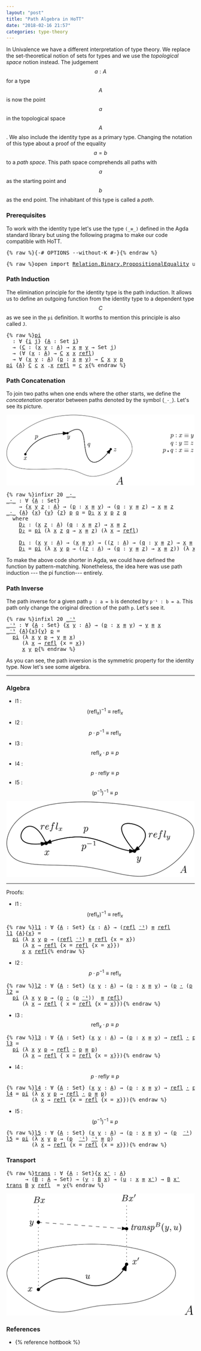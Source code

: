 ```yaml
---
layout: "post"
title: "Path Algebra in HoTT"
date: "2018-02-16 21:57"
categories: type-theory
---
```


In Univalence we have a different interpretation of type theory. We replace the
set-theoretical notion of sets for types and we use the *topological space*
notion instead. The judgement $$a : A$$ for a type $$A$$ is now the point $$a$$ in the
topological space $$A$$. We also include the identity type as a primary type.
Changing the notation of this type about a proof of the equality $$a = b$$ to a
*path space*. This path space comprehends all paths with $$a$$ as the starting
point and $$b$$ as the end point. The inhabitant of this type is called a *path*.

### Prerequisites

To work with the identity type let's use the type `(_≡_)` defined in
the Agda standard library but using the following pragma to make our code
compatible with HoTT.

<pre class="Agda">{% raw %}<a id="865" class="Symbol">{-#</a> <a id="869" class="Keyword">OPTIONS</a> <a id="877" class="Option">--without-K</a> <a id="889" class="Symbol">#-}</a>{% endraw %}</pre>

<pre class="Agda">{% raw %}<a id="918" class="Keyword">open</a> <a id="923" class="Keyword">import</a> <a id="930" href="https://agda.github.io/agda-stdlib/Relation.Binary.PropositionalEquality.html" class="Module">Relation.Binary.PropositionalEquality</a> <a id="968" class="Keyword">using</a> <a id="974" class="Symbol">(</a><a id="975" href="https://agda.github.io/agda-stdlib/Agda.Builtin.Equality.html#_%E2%89%A1_" class="Datatype Operator">_≡_</a><a id="978" class="Symbol">;</a> <a id="980" href="https://agda.github.io/agda-stdlib/Agda.Builtin.Equality.html#_%E2%89%A1_.refl" class="InductiveConstructor">refl</a><a id="984" class="Symbol">)</a>{% endraw %}</pre>

### Path Induction

The elimination principle for the identity type is the path induction.
It allows us to define an outgoing function from the identity type to
a dependent type $$C$$ as we see in the `pi` definition. It worths to
mention this principle is also called `J`.

<pre class="Agda">{% raw %}<a id="pi" href="{% endraw %}{% link _posts/2018-02-16-path-algebra-in-HoTT.md %}{% raw %}#pi" class="Function">pi</a>
  <a id="1291" class="Symbol">:</a> <a id="1293" class="Symbol">∀</a> <a id="1295" class="Symbol">{</a><a id="1296" href="{% endraw %}{% link _posts/2018-02-16-path-algebra-in-HoTT.md %}{% raw %}#1296" class="Bound">i</a> <a id="1298" href="{% endraw %}{% link _posts/2018-02-16-path-algebra-in-HoTT.md %}{% raw %}#1298" class="Bound">j</a><a id="1299" class="Symbol">}</a> <a id="1301" class="Symbol">{</a><a id="1302" href="{% endraw %}{% link _posts/2018-02-16-path-algebra-in-HoTT.md %}{% raw %}#1302" class="Bound">A</a> <a id="1304" class="Symbol">:</a> <a id="1306" class="PrimitiveType">Set</a> <a id="1310" href="{% endraw %}{% link _posts/2018-02-16-path-algebra-in-HoTT.md %}{% raw %}#1296" class="Bound">i</a><a id="1311" class="Symbol">}</a>
  <a id="1315" class="Symbol">→</a> <a id="1317" class="Symbol">(</a><a id="1318" href="{% endraw %}{% link _posts/2018-02-16-path-algebra-in-HoTT.md %}{% raw %}#1318" class="Bound">C</a> <a id="1320" class="Symbol">:</a> <a id="1322" class="Symbol">(</a><a id="1323" href="{% endraw %}{% link _posts/2018-02-16-path-algebra-in-HoTT.md %}{% raw %}#1323" class="Bound">x</a> <a id="1325" href="{% endraw %}{% link _posts/2018-02-16-path-algebra-in-HoTT.md %}{% raw %}#1325" class="Bound">y</a> <a id="1327" class="Symbol">:</a> <a id="1329" href="{% endraw %}{% link _posts/2018-02-16-path-algebra-in-HoTT.md %}{% raw %}#1302" class="Bound">A</a><a id="1330" class="Symbol">)</a> <a id="1332" class="Symbol">→</a> <a id="1334" href="{% endraw %}{% link _posts/2018-02-16-path-algebra-in-HoTT.md %}{% raw %}#1323" class="Bound">x</a> <a id="1336" href="https://agda.github.io/agda-stdlib/Agda.Builtin.Equality.html#_%E2%89%A1_" class="Datatype Operator">≡</a> <a id="1338" href="{% endraw %}{% link _posts/2018-02-16-path-algebra-in-HoTT.md %}{% raw %}#1325" class="Bound">y</a> <a id="1340" class="Symbol">→</a> <a id="1342" class="PrimitiveType">Set</a> <a id="1346" href="{% endraw %}{% link _posts/2018-02-16-path-algebra-in-HoTT.md %}{% raw %}#1298" class="Bound">j</a><a id="1347" class="Symbol">)</a>
  <a id="1351" class="Symbol">→</a> <a id="1353" class="Symbol">(∀</a> <a id="1356" class="Symbol">(</a><a id="1357" href="{% endraw %}{% link _posts/2018-02-16-path-algebra-in-HoTT.md %}{% raw %}#1357" class="Bound">x</a> <a id="1359" class="Symbol">:</a> <a id="1361" href="{% endraw %}{% link _posts/2018-02-16-path-algebra-in-HoTT.md %}{% raw %}#1302" class="Bound">A</a><a id="1362" class="Symbol">)</a> <a id="1364" class="Symbol">→</a> <a id="1366" href="{% endraw %}{% link _posts/2018-02-16-path-algebra-in-HoTT.md %}{% raw %}#1318" class="Bound">C</a> <a id="1368" href="{% endraw %}{% link _posts/2018-02-16-path-algebra-in-HoTT.md %}{% raw %}#1357" class="Bound">x</a> <a id="1370" href="{% endraw %}{% link _posts/2018-02-16-path-algebra-in-HoTT.md %}{% raw %}#1357" class="Bound">x</a> <a id="1372" href="https://agda.github.io/agda-stdlib/Agda.Builtin.Equality.html#_%E2%89%A1_.refl" class="InductiveConstructor">refl</a><a id="1376" class="Symbol">)</a>
  <a id="1380" class="Symbol">→</a> <a id="1382" class="Symbol">∀</a> <a id="1384" class="Symbol">(</a><a id="1385" href="{% endraw %}{% link _posts/2018-02-16-path-algebra-in-HoTT.md %}{% raw %}#1385" class="Bound">x</a> <a id="1387" href="{% endraw %}{% link _posts/2018-02-16-path-algebra-in-HoTT.md %}{% raw %}#1387" class="Bound">y</a> <a id="1389" class="Symbol">:</a> <a id="1391" href="{% endraw %}{% link _posts/2018-02-16-path-algebra-in-HoTT.md %}{% raw %}#1302" class="Bound">A</a><a id="1392" class="Symbol">)</a> <a id="1394" class="Symbol">(</a><a id="1395" href="{% endraw %}{% link _posts/2018-02-16-path-algebra-in-HoTT.md %}{% raw %}#1395" class="Bound">p</a> <a id="1397" class="Symbol">:</a> <a id="1399" href="{% endraw %}{% link _posts/2018-02-16-path-algebra-in-HoTT.md %}{% raw %}#1385" class="Bound">x</a> <a id="1401" href="https://agda.github.io/agda-stdlib/Agda.Builtin.Equality.html#_%E2%89%A1_" class="Datatype Operator">≡</a> <a id="1403" href="{% endraw %}{% link _posts/2018-02-16-path-algebra-in-HoTT.md %}{% raw %}#1387" class="Bound">y</a><a id="1404" class="Symbol">)</a> <a id="1406" class="Symbol">→</a> <a id="1408" href="{% endraw %}{% link _posts/2018-02-16-path-algebra-in-HoTT.md %}{% raw %}#1318" class="Bound">C</a> <a id="1410" href="{% endraw %}{% link _posts/2018-02-16-path-algebra-in-HoTT.md %}{% raw %}#1385" class="Bound">x</a> <a id="1412" href="{% endraw %}{% link _posts/2018-02-16-path-algebra-in-HoTT.md %}{% raw %}#1387" class="Bound">y</a> <a id="1414" href="{% endraw %}{% link _posts/2018-02-16-path-algebra-in-HoTT.md %}{% raw %}#1395" class="Bound">p</a>
<a id="1416" href="{% endraw %}{% link _posts/2018-02-16-path-algebra-in-HoTT.md %}{% raw %}#pi" class="Function">pi</a> <a id="1419" class="Symbol">{</a><a id="1420" href="{% endraw %}{% link _posts/2018-02-16-path-algebra-in-HoTT.md %}{% raw %}#1420" class="Bound">A</a><a id="1421" class="Symbol">}</a> <a id="1423" href="{% endraw %}{% link _posts/2018-02-16-path-algebra-in-HoTT.md %}{% raw %}#1423" class="Bound">C</a> <a id="1425" href="{% endraw %}{% link _posts/2018-02-16-path-algebra-in-HoTT.md %}{% raw %}#1425" class="Bound">c</a> <a id="1427" href="{% endraw %}{% link _posts/2018-02-16-path-algebra-in-HoTT.md %}{% raw %}#1427" class="Bound">x</a> <a id="1429" class="DottedPattern Symbol">.</a><a id="1430" href="{% endraw %}{% link _posts/2018-02-16-path-algebra-in-HoTT.md %}{% raw %}#1427" class="DottedPattern Bound">x</a> <a id="1432" href="https://agda.github.io/agda-stdlib/Agda.Builtin.Equality.html#_%E2%89%A1_.refl" class="InductiveConstructor">refl</a> <a id="1437" class="Symbol">=</a> <a id="1439" href="{% endraw %}{% link _posts/2018-02-16-path-algebra-in-HoTT.md %}{% raw %}#1425" class="Bound">c</a> <a id="1441" href="{% endraw %}{% link _posts/2018-02-16-path-algebra-in-HoTT.md %}{% raw %}#1427" class="Bound">x</a>{% endraw %}</pre>

### Path Concatenation

To join two paths when one ends where the other starts, we
define the _concatenation_ operator between paths denoted by the symbol (`_·_`).
Let's see its picture.

![path](/assets/ipe-images/path-concatenation.png)

<pre class="Agda">{% raw %}<a id="1708" class="Keyword">infixr</a> <a id="1715" class="Number">20</a> <a id="1718" href="{% endraw %}{% link _posts/2018-02-16-path-algebra-in-HoTT.md %}{% raw %}#_%C2%B7_" class="Function Operator">_·_</a>
<a id="_·_" href="{% endraw %}{% link _posts/2018-02-16-path-algebra-in-HoTT.md %}{% raw %}#_%C2%B7_" class="Function Operator">_·_</a> <a id="1726" class="Symbol">:</a> <a id="1728" class="Symbol">∀</a> <a id="1730" class="Symbol">{</a><a id="1731" href="{% endraw %}{% link _posts/2018-02-16-path-algebra-in-HoTT.md %}{% raw %}#1731" class="Bound">A</a> <a id="1733" class="Symbol">:</a> <a id="1735" class="PrimitiveType">Set</a><a id="1738" class="Symbol">}</a>
    <a id="1744" class="Symbol">→</a> <a id="1746" class="Symbol">{</a><a id="1747" href="{% endraw %}{% link _posts/2018-02-16-path-algebra-in-HoTT.md %}{% raw %}#1747" class="Bound">x</a> <a id="1749" href="{% endraw %}{% link _posts/2018-02-16-path-algebra-in-HoTT.md %}{% raw %}#1749" class="Bound">y</a> <a id="1751" href="{% endraw %}{% link _posts/2018-02-16-path-algebra-in-HoTT.md %}{% raw %}#1751" class="Bound">z</a> <a id="1753" class="Symbol">:</a> <a id="1755" href="{% endraw %}{% link _posts/2018-02-16-path-algebra-in-HoTT.md %}{% raw %}#1731" class="Bound">A</a><a id="1756" class="Symbol">}</a> <a id="1758" class="Symbol">→</a> <a id="1760" class="Symbol">(</a><a id="1761" href="{% endraw %}{% link _posts/2018-02-16-path-algebra-in-HoTT.md %}{% raw %}#1761" class="Bound">p</a> <a id="1763" class="Symbol">:</a> <a id="1765" href="{% endraw %}{% link _posts/2018-02-16-path-algebra-in-HoTT.md %}{% raw %}#1747" class="Bound">x</a> <a id="1767" href="https://agda.github.io/agda-stdlib/Agda.Builtin.Equality.html#_%E2%89%A1_" class="Datatype Operator">≡</a> <a id="1769" href="{% endraw %}{% link _posts/2018-02-16-path-algebra-in-HoTT.md %}{% raw %}#1749" class="Bound">y</a><a id="1770" class="Symbol">)</a> <a id="1772" class="Symbol">→</a> <a id="1774" class="Symbol">(</a><a id="1775" href="{% endraw %}{% link _posts/2018-02-16-path-algebra-in-HoTT.md %}{% raw %}#1775" class="Bound">q</a> <a id="1777" class="Symbol">:</a> <a id="1779" href="{% endraw %}{% link _posts/2018-02-16-path-algebra-in-HoTT.md %}{% raw %}#1749" class="Bound">y</a> <a id="1781" href="https://agda.github.io/agda-stdlib/Agda.Builtin.Equality.html#_%E2%89%A1_" class="Datatype Operator">≡</a> <a id="1783" href="{% endraw %}{% link _posts/2018-02-16-path-algebra-in-HoTT.md %}{% raw %}#1751" class="Bound">z</a><a id="1784" class="Symbol">)</a> <a id="1786" class="Symbol">→</a> <a id="1788" href="{% endraw %}{% link _posts/2018-02-16-path-algebra-in-HoTT.md %}{% raw %}#1747" class="Bound">x</a> <a id="1790" href="https://agda.github.io/agda-stdlib/Agda.Builtin.Equality.html#_%E2%89%A1_" class="Datatype Operator">≡</a> <a id="1792" href="{% endraw %}{% link _posts/2018-02-16-path-algebra-in-HoTT.md %}{% raw %}#1751" class="Bound">z</a>
<a id="1794" href="{% endraw %}{% link _posts/2018-02-16-path-algebra-in-HoTT.md %}{% raw %}#_%C2%B7_" class="Function Operator">_·_</a> <a id="1798" class="Symbol">{</a><a id="1799" href="{% endraw %}{% link _posts/2018-02-16-path-algebra-in-HoTT.md %}{% raw %}#1799" class="Bound">A</a><a id="1800" class="Symbol">}</a> <a id="1802" class="Symbol">{</a><a id="1803" href="{% endraw %}{% link _posts/2018-02-16-path-algebra-in-HoTT.md %}{% raw %}#1803" class="Bound">x</a><a id="1804" class="Symbol">}</a> <a id="1806" class="Symbol">{</a><a id="1807" href="{% endraw %}{% link _posts/2018-02-16-path-algebra-in-HoTT.md %}{% raw %}#1807" class="Bound">y</a><a id="1808" class="Symbol">}</a> <a id="1810" class="Symbol">{</a><a id="1811" href="{% endraw %}{% link _posts/2018-02-16-path-algebra-in-HoTT.md %}{% raw %}#1811" class="Bound">z</a><a id="1812" class="Symbol">}</a> <a id="1814" href="{% endraw %}{% link _posts/2018-02-16-path-algebra-in-HoTT.md %}{% raw %}#1814" class="Bound">p</a> <a id="1816" href="{% endraw %}{% link _posts/2018-02-16-path-algebra-in-HoTT.md %}{% raw %}#1816" class="Bound">q</a> <a id="1818" class="Symbol">=</a> <a id="1820" href="{% endraw %}{% link _posts/2018-02-16-path-algebra-in-HoTT.md %}{% raw %}#1928" class="Function">D₁</a> <a id="1823" href="{% endraw %}{% link _posts/2018-02-16-path-algebra-in-HoTT.md %}{% raw %}#1803" class="Bound">x</a> <a id="1825" href="{% endraw %}{% link _posts/2018-02-16-path-algebra-in-HoTT.md %}{% raw %}#1807" class="Bound">y</a> <a id="1827" href="{% endraw %}{% link _posts/2018-02-16-path-algebra-in-HoTT.md %}{% raw %}#1814" class="Bound">p</a> <a id="1829" href="{% endraw %}{% link _posts/2018-02-16-path-algebra-in-HoTT.md %}{% raw %}#1811" class="Bound">z</a> <a id="1831" href="{% endraw %}{% link _posts/2018-02-16-path-algebra-in-HoTT.md %}{% raw %}#1816" class="Bound">q</a>
  <a id="1835" class="Keyword">where</a>
    <a id="1845" href="{% endraw %}{% link _posts/2018-02-16-path-algebra-in-HoTT.md %}{% raw %}#1845" class="Function">D₂</a> <a id="1848" class="Symbol">:</a> <a id="1850" class="Symbol">(</a><a id="1851" href="{% endraw %}{% link _posts/2018-02-16-path-algebra-in-HoTT.md %}{% raw %}#1851" class="Bound">x</a> <a id="1853" href="{% endraw %}{% link _posts/2018-02-16-path-algebra-in-HoTT.md %}{% raw %}#1853" class="Bound">z</a> <a id="1855" class="Symbol">:</a> <a id="1857" href="{% endraw %}{% link _posts/2018-02-16-path-algebra-in-HoTT.md %}{% raw %}#1799" class="Bound">A</a><a id="1858" class="Symbol">)</a> <a id="1860" class="Symbol">(</a><a id="1861" href="{% endraw %}{% link _posts/2018-02-16-path-algebra-in-HoTT.md %}{% raw %}#1861" class="Bound">q</a> <a id="1863" class="Symbol">:</a> <a id="1865" href="{% endraw %}{% link _posts/2018-02-16-path-algebra-in-HoTT.md %}{% raw %}#1851" class="Bound">x</a> <a id="1867" href="https://agda.github.io/agda-stdlib/Agda.Builtin.Equality.html#_%E2%89%A1_" class="Datatype Operator">≡</a> <a id="1869" href="{% endraw %}{% link _posts/2018-02-16-path-algebra-in-HoTT.md %}{% raw %}#1853" class="Bound">z</a><a id="1870" class="Symbol">)</a> <a id="1872" class="Symbol">→</a> <a id="1874" href="{% endraw %}{% link _posts/2018-02-16-path-algebra-in-HoTT.md %}{% raw %}#1851" class="Bound">x</a> <a id="1876" href="https://agda.github.io/agda-stdlib/Agda.Builtin.Equality.html#_%E2%89%A1_" class="Datatype Operator">≡</a> <a id="1878" href="{% endraw %}{% link _posts/2018-02-16-path-algebra-in-HoTT.md %}{% raw %}#1853" class="Bound">z</a>
    <a id="1884" href="{% endraw %}{% link _posts/2018-02-16-path-algebra-in-HoTT.md %}{% raw %}#1845" class="Function">D₂</a> <a id="1887" class="Symbol">=</a> <a id="1889" href="{% endraw %}{% link _posts/2018-02-16-path-algebra-in-HoTT.md %}{% raw %}#pi" class="Function">pi</a> <a id="1892" class="Symbol">(λ</a> <a id="1895" href="{% endraw %}{% link _posts/2018-02-16-path-algebra-in-HoTT.md %}{% raw %}#1895" class="Bound">x</a> <a id="1897" href="{% endraw %}{% link _posts/2018-02-16-path-algebra-in-HoTT.md %}{% raw %}#1897" class="Bound">z</a> <a id="1899" href="{% endraw %}{% link _posts/2018-02-16-path-algebra-in-HoTT.md %}{% raw %}#1899" class="Bound">q</a> <a id="1901" class="Symbol">→</a> <a id="1903" href="{% endraw %}{% link _posts/2018-02-16-path-algebra-in-HoTT.md %}{% raw %}#1895" class="Bound">x</a> <a id="1905" href="https://agda.github.io/agda-stdlib/Agda.Builtin.Equality.html#_%E2%89%A1_" class="Datatype Operator">≡</a> <a id="1907" href="{% endraw %}{% link _posts/2018-02-16-path-algebra-in-HoTT.md %}{% raw %}#1897" class="Bound">z</a><a id="1908" class="Symbol">)</a> <a id="1910" class="Symbol">(λ</a> <a id="1913" href="{% endraw %}{% link _posts/2018-02-16-path-algebra-in-HoTT.md %}{% raw %}#1913" class="Bound">x</a> <a id="1915" class="Symbol">→</a> <a id="1917" href="https://agda.github.io/agda-stdlib/Agda.Builtin.Equality.html#_%E2%89%A1_.refl" class="InductiveConstructor">refl</a><a id="1921" class="Symbol">)</a>

    <a id="1928" href="{% endraw %}{% link _posts/2018-02-16-path-algebra-in-HoTT.md %}{% raw %}#1928" class="Function">D₁</a> <a id="1931" class="Symbol">:</a> <a id="1933" class="Symbol">(</a><a id="1934" href="{% endraw %}{% link _posts/2018-02-16-path-algebra-in-HoTT.md %}{% raw %}#1934" class="Bound">x</a> <a id="1936" href="{% endraw %}{% link _posts/2018-02-16-path-algebra-in-HoTT.md %}{% raw %}#1936" class="Bound">y</a> <a id="1938" class="Symbol">:</a> <a id="1940" href="{% endraw %}{% link _posts/2018-02-16-path-algebra-in-HoTT.md %}{% raw %}#1799" class="Bound">A</a><a id="1941" class="Symbol">)</a> <a id="1943" class="Symbol">→</a> <a id="1945" class="Symbol">(</a><a id="1946" href="{% endraw %}{% link _posts/2018-02-16-path-algebra-in-HoTT.md %}{% raw %}#1934" class="Bound">x</a> <a id="1948" href="https://agda.github.io/agda-stdlib/Agda.Builtin.Equality.html#_%E2%89%A1_" class="Datatype Operator">≡</a> <a id="1950" href="{% endraw %}{% link _posts/2018-02-16-path-algebra-in-HoTT.md %}{% raw %}#1936" class="Bound">y</a><a id="1951" class="Symbol">)</a> <a id="1953" class="Symbol">→</a> <a id="1955" class="Symbol">((</a><a id="1957" href="{% endraw %}{% link _posts/2018-02-16-path-algebra-in-HoTT.md %}{% raw %}#1957" class="Bound">z</a> <a id="1959" class="Symbol">:</a> <a id="1961" href="{% endraw %}{% link _posts/2018-02-16-path-algebra-in-HoTT.md %}{% raw %}#1799" class="Bound">A</a><a id="1962" class="Symbol">)</a> <a id="1964" class="Symbol">→</a> <a id="1966" class="Symbol">(</a><a id="1967" href="{% endraw %}{% link _posts/2018-02-16-path-algebra-in-HoTT.md %}{% raw %}#1967" class="Bound">q</a> <a id="1969" class="Symbol">:</a> <a id="1971" href="{% endraw %}{% link _posts/2018-02-16-path-algebra-in-HoTT.md %}{% raw %}#1936" class="Bound">y</a> <a id="1973" href="https://agda.github.io/agda-stdlib/Agda.Builtin.Equality.html#_%E2%89%A1_" class="Datatype Operator">≡</a> <a id="1975" href="{% endraw %}{% link _posts/2018-02-16-path-algebra-in-HoTT.md %}{% raw %}#1957" class="Bound">z</a><a id="1976" class="Symbol">)</a> <a id="1978" class="Symbol">→</a> <a id="1980" href="{% endraw %}{% link _posts/2018-02-16-path-algebra-in-HoTT.md %}{% raw %}#1934" class="Bound">x</a> <a id="1982" href="https://agda.github.io/agda-stdlib/Agda.Builtin.Equality.html#_%E2%89%A1_" class="Datatype Operator">≡</a> <a id="1984" href="{% endraw %}{% link _posts/2018-02-16-path-algebra-in-HoTT.md %}{% raw %}#1957" class="Bound">z</a><a id="1985" class="Symbol">)</a>
    <a id="1991" href="{% endraw %}{% link _posts/2018-02-16-path-algebra-in-HoTT.md %}{% raw %}#1928" class="Function">D₁</a> <a id="1994" class="Symbol">=</a> <a id="1996" href="{% endraw %}{% link _posts/2018-02-16-path-algebra-in-HoTT.md %}{% raw %}#pi" class="Function">pi</a> <a id="1999" class="Symbol">(λ</a> <a id="2002" href="{% endraw %}{% link _posts/2018-02-16-path-algebra-in-HoTT.md %}{% raw %}#2002" class="Bound">x</a> <a id="2004" href="{% endraw %}{% link _posts/2018-02-16-path-algebra-in-HoTT.md %}{% raw %}#2004" class="Bound">y</a> <a id="2006" href="{% endraw %}{% link _posts/2018-02-16-path-algebra-in-HoTT.md %}{% raw %}#2006" class="Bound">p</a> <a id="2008" class="Symbol">→</a> <a id="2010" class="Symbol">((</a><a id="2012" href="{% endraw %}{% link _posts/2018-02-16-path-algebra-in-HoTT.md %}{% raw %}#2012" class="Bound">z</a> <a id="2014" class="Symbol">:</a> <a id="2016" href="{% endraw %}{% link _posts/2018-02-16-path-algebra-in-HoTT.md %}{% raw %}#1799" class="Bound">A</a><a id="2017" class="Symbol">)</a> <a id="2019" class="Symbol">→</a> <a id="2021" class="Symbol">(</a><a id="2022" href="{% endraw %}{% link _posts/2018-02-16-path-algebra-in-HoTT.md %}{% raw %}#2022" class="Bound">q</a> <a id="2024" class="Symbol">:</a> <a id="2026" href="{% endraw %}{% link _posts/2018-02-16-path-algebra-in-HoTT.md %}{% raw %}#2004" class="Bound">y</a> <a id="2028" href="https://agda.github.io/agda-stdlib/Agda.Builtin.Equality.html#_%E2%89%A1_" class="Datatype Operator">≡</a> <a id="2030" href="{% endraw %}{% link _posts/2018-02-16-path-algebra-in-HoTT.md %}{% raw %}#2012" class="Bound">z</a><a id="2031" class="Symbol">)</a> <a id="2033" class="Symbol">→</a> <a id="2035" href="{% endraw %}{% link _posts/2018-02-16-path-algebra-in-HoTT.md %}{% raw %}#2002" class="Bound">x</a> <a id="2037" href="https://agda.github.io/agda-stdlib/Agda.Builtin.Equality.html#_%E2%89%A1_" class="Datatype Operator">≡</a> <a id="2039" href="{% endraw %}{% link _posts/2018-02-16-path-algebra-in-HoTT.md %}{% raw %}#2012" class="Bound">z</a><a id="2040" class="Symbol">))</a> <a id="2043" class="Symbol">(λ</a> <a id="2046" href="{% endraw %}{% link _posts/2018-02-16-path-algebra-in-HoTT.md %}{% raw %}#2046" class="Bound">x</a> <a id="2048" class="Symbol">→</a> <a id="2050" href="{% endraw %}{% link _posts/2018-02-16-path-algebra-in-HoTT.md %}{% raw %}#1845" class="Function">D₂</a> <a id="2053" href="{% endraw %}{% link _posts/2018-02-16-path-algebra-in-HoTT.md %}{% raw %}#2046" class="Bound">x</a><a id="2054" class="Symbol">)</a>{% endraw %}</pre>

To make the above code shorter in Agda, we could have defined the function by
pattern-matching. Nonetheless, the idea here was use path induction --- the pi
function--- entirely.

### Path Inverse

The path inverse for a given path `p : a = b` is denoted by `p⁻¹ : b = a`.
This path only change the original direction of the path `p`. Let's see it.

<pre class="Agda">{% raw %}<a id="2431" class="Keyword">infixl</a> <a id="2438" class="Number">20</a> <a id="2441" href="{% endraw %}{% link _posts/2018-02-16-path-algebra-in-HoTT.md %}{% raw %}#_%E2%81%BB%C2%B9" class="Function Operator">_⁻¹</a>
<a id="_⁻¹" href="{% endraw %}{% link _posts/2018-02-16-path-algebra-in-HoTT.md %}{% raw %}#_%E2%81%BB%C2%B9" class="Function Operator">_⁻¹</a> <a id="2449" class="Symbol">:</a> <a id="2451" class="Symbol">∀</a> <a id="2453" class="Symbol">{</a><a id="2454" href="{% endraw %}{% link _posts/2018-02-16-path-algebra-in-HoTT.md %}{% raw %}#2454" class="Bound">A</a> <a id="2456" class="Symbol">:</a> <a id="2458" class="PrimitiveType">Set</a><a id="2461" class="Symbol">}</a> <a id="2463" class="Symbol">{</a><a id="2464" href="{% endraw %}{% link _posts/2018-02-16-path-algebra-in-HoTT.md %}{% raw %}#2464" class="Bound">x</a> <a id="2466" href="{% endraw %}{% link _posts/2018-02-16-path-algebra-in-HoTT.md %}{% raw %}#2466" class="Bound">y</a> <a id="2468" class="Symbol">:</a> <a id="2470" href="{% endraw %}{% link _posts/2018-02-16-path-algebra-in-HoTT.md %}{% raw %}#2454" class="Bound">A</a><a id="2471" class="Symbol">}</a> <a id="2473" class="Symbol">→</a> <a id="2475" class="Symbol">(</a><a id="2476" href="{% endraw %}{% link _posts/2018-02-16-path-algebra-in-HoTT.md %}{% raw %}#2476" class="Bound">p</a> <a id="2478" class="Symbol">:</a> <a id="2480" href="{% endraw %}{% link _posts/2018-02-16-path-algebra-in-HoTT.md %}{% raw %}#2464" class="Bound">x</a> <a id="2482" href="https://agda.github.io/agda-stdlib/Agda.Builtin.Equality.html#_%E2%89%A1_" class="Datatype Operator">≡</a> <a id="2484" href="{% endraw %}{% link _posts/2018-02-16-path-algebra-in-HoTT.md %}{% raw %}#2466" class="Bound">y</a><a id="2485" class="Symbol">)</a> <a id="2487" class="Symbol">→</a> <a id="2489" href="{% endraw %}{% link _posts/2018-02-16-path-algebra-in-HoTT.md %}{% raw %}#2466" class="Bound">y</a> <a id="2491" href="https://agda.github.io/agda-stdlib/Agda.Builtin.Equality.html#_%E2%89%A1_" class="Datatype Operator">≡</a> <a id="2493" href="{% endraw %}{% link _posts/2018-02-16-path-algebra-in-HoTT.md %}{% raw %}#2464" class="Bound">x</a>
<a id="2495" href="{% endraw %}{% link _posts/2018-02-16-path-algebra-in-HoTT.md %}{% raw %}#_%E2%81%BB%C2%B9" class="Function Operator">_⁻¹</a> <a id="2499" class="Symbol">{</a><a id="2500" href="{% endraw %}{% link _posts/2018-02-16-path-algebra-in-HoTT.md %}{% raw %}#2500" class="Bound">A</a><a id="2501" class="Symbol">}{</a><a id="2503" href="{% endraw %}{% link _posts/2018-02-16-path-algebra-in-HoTT.md %}{% raw %}#2503" class="Bound">x</a><a id="2504" class="Symbol">}{</a><a id="2506" href="{% endraw %}{% link _posts/2018-02-16-path-algebra-in-HoTT.md %}{% raw %}#2506" class="Bound">y</a><a id="2507" class="Symbol">}</a> <a id="2509" href="{% endraw %}{% link _posts/2018-02-16-path-algebra-in-HoTT.md %}{% raw %}#2509" class="Bound">p</a> <a id="2511" class="Symbol">=</a>
  <a id="2515" href="{% endraw %}{% link _posts/2018-02-16-path-algebra-in-HoTT.md %}{% raw %}#pi" class="Function">pi</a> <a id="2518" class="Symbol">(λ</a> <a id="2521" href="{% endraw %}{% link _posts/2018-02-16-path-algebra-in-HoTT.md %}{% raw %}#2521" class="Bound">x</a> <a id="2523" href="{% endraw %}{% link _posts/2018-02-16-path-algebra-in-HoTT.md %}{% raw %}#2523" class="Bound">y</a> <a id="2525" href="{% endraw %}{% link _posts/2018-02-16-path-algebra-in-HoTT.md %}{% raw %}#2525" class="Bound">p</a> <a id="2527" class="Symbol">→</a> <a id="2529" href="{% endraw %}{% link _posts/2018-02-16-path-algebra-in-HoTT.md %}{% raw %}#2523" class="Bound">y</a> <a id="2531" href="https://agda.github.io/agda-stdlib/Agda.Builtin.Equality.html#_%E2%89%A1_" class="Datatype Operator">≡</a> <a id="2533" href="{% endraw %}{% link _posts/2018-02-16-path-algebra-in-HoTT.md %}{% raw %}#2521" class="Bound">x</a><a id="2534" class="Symbol">)</a>
     <a id="2541" class="Symbol">(λ</a> <a id="2544" href="{% endraw %}{% link _posts/2018-02-16-path-algebra-in-HoTT.md %}{% raw %}#2544" class="Bound">x</a> <a id="2546" class="Symbol">→</a> <a id="2548" href="https://agda.github.io/agda-stdlib/Agda.Builtin.Equality.html#_%E2%89%A1_.refl" class="InductiveConstructor">refl</a> <a id="2553" class="Symbol">{</a><a id="2554" class="Argument">x</a> <a id="2556" class="Symbol">=</a> <a id="2558" href="{% endraw %}{% link _posts/2018-02-16-path-algebra-in-HoTT.md %}{% raw %}#2544" class="Bound">x</a><a id="2559" class="Symbol">})</a>
     <a id="2567" href="{% endraw %}{% link _posts/2018-02-16-path-algebra-in-HoTT.md %}{% raw %}#2503" class="Bound">x</a> <a id="2569" href="{% endraw %}{% link _posts/2018-02-16-path-algebra-in-HoTT.md %}{% raw %}#2506" class="Bound">y</a> <a id="2571" href="{% endraw %}{% link _posts/2018-02-16-path-algebra-in-HoTT.md %}{% raw %}#2509" class="Bound">p</a>{% endraw %}</pre>

As you can see, the path inversion is the symmetric property for the
identity type. Now let's see some algebra.

-----------------------------------------------------------------------------

### Algebra

+ l1 : $$(\mathsf{refl}_{x})^{-1} \equiv \mathsf{refl}_{x}$$
+ l2 : $$p \cdot p^{-1} \equiv \mathsf{refl}_{x}$$
+ l3 : $$\mathsf{refl}_{x} \cdot p \equiv p$$
+ l4 : $$p \cdot \mathsf{refl} y \equiv p$$
+ l5 : $$ (p ^{-1})^{-1} \equiv p$$

![path](/assets/ipe-images/path-algebra.png)

-----------------------------------------------------------------------------

Proofs:

+ l1 : $$(\mathsf{refl}_{x})^{-1} \equiv \mathsf{refl}_{x}$$
<pre class="Agda">{% raw %}<a id="l1" href="{% endraw %}{% link _posts/2018-02-16-path-algebra-in-HoTT.md %}{% raw %}#l1" class="Function">l1</a> <a id="3240" class="Symbol">:</a> <a id="3242" class="Symbol">∀</a> <a id="3244" class="Symbol">{</a><a id="3245" href="{% endraw %}{% link _posts/2018-02-16-path-algebra-in-HoTT.md %}{% raw %}#3245" class="Bound">A</a> <a id="3247" class="Symbol">:</a> <a id="3249" class="PrimitiveType">Set</a><a id="3252" class="Symbol">}</a> <a id="3254" class="Symbol">{</a><a id="3255" href="{% endraw %}{% link _posts/2018-02-16-path-algebra-in-HoTT.md %}{% raw %}#3255" class="Bound">x</a> <a id="3257" class="Symbol">:</a> <a id="3259" href="{% endraw %}{% link _posts/2018-02-16-path-algebra-in-HoTT.md %}{% raw %}#3245" class="Bound">A</a><a id="3260" class="Symbol">}</a> <a id="3262" class="Symbol">→</a> <a id="3264" class="Symbol">(</a><a id="3265" href="https://agda.github.io/agda-stdlib/Agda.Builtin.Equality.html#_%E2%89%A1_.refl" class="InductiveConstructor">refl</a> <a id="3270" href="{% endraw %}{% link _posts/2018-02-16-path-algebra-in-HoTT.md %}{% raw %}#_%E2%81%BB%C2%B9" class="Function Operator">⁻¹</a><a id="3272" class="Symbol">)</a> <a id="3274" href="https://agda.github.io/agda-stdlib/Agda.Builtin.Equality.html#_%E2%89%A1_" class="Datatype Operator">≡</a> <a id="3276" href="https://agda.github.io/agda-stdlib/Agda.Builtin.Equality.html#_%E2%89%A1_.refl" class="InductiveConstructor">refl</a>
<a id="3281" href="{% endraw %}{% link _posts/2018-02-16-path-algebra-in-HoTT.md %}{% raw %}#l1" class="Function">l1</a> <a id="3284" class="Symbol">{</a><a id="3285" href="{% endraw %}{% link _posts/2018-02-16-path-algebra-in-HoTT.md %}{% raw %}#3285" class="Bound">A</a><a id="3286" class="Symbol">}{</a><a id="3288" href="{% endraw %}{% link _posts/2018-02-16-path-algebra-in-HoTT.md %}{% raw %}#3288" class="Bound">x</a><a id="3289" class="Symbol">}</a> <a id="3291" class="Symbol">=</a>
  <a id="3295" href="{% endraw %}{% link _posts/2018-02-16-path-algebra-in-HoTT.md %}{% raw %}#pi" class="Function">pi</a> <a id="3298" class="Symbol">(λ</a> <a id="3301" href="{% endraw %}{% link _posts/2018-02-16-path-algebra-in-HoTT.md %}{% raw %}#3301" class="Bound">x</a> <a id="3303" href="{% endraw %}{% link _posts/2018-02-16-path-algebra-in-HoTT.md %}{% raw %}#3303" class="Bound">y</a> <a id="3305" href="{% endraw %}{% link _posts/2018-02-16-path-algebra-in-HoTT.md %}{% raw %}#3305" class="Bound">p</a> <a id="3307" class="Symbol">→</a> <a id="3309" class="Symbol">(</a><a id="3310" href="https://agda.github.io/agda-stdlib/Agda.Builtin.Equality.html#_%E2%89%A1_.refl" class="InductiveConstructor">refl</a> <a id="3315" href="{% endraw %}{% link _posts/2018-02-16-path-algebra-in-HoTT.md %}{% raw %}#_%E2%81%BB%C2%B9" class="Function Operator">⁻¹</a><a id="3317" class="Symbol">)</a> <a id="3319" href="https://agda.github.io/agda-stdlib/Agda.Builtin.Equality.html#_%E2%89%A1_" class="Datatype Operator">≡</a> <a id="3321" href="https://agda.github.io/agda-stdlib/Agda.Builtin.Equality.html#_%E2%89%A1_.refl" class="InductiveConstructor">refl</a> <a id="3326" class="Symbol">{</a><a id="3327" class="Argument">x</a> <a id="3329" class="Symbol">=</a> <a id="3331" href="{% endraw %}{% link _posts/2018-02-16-path-algebra-in-HoTT.md %}{% raw %}#3301" class="Bound">x</a><a id="3332" class="Symbol">})</a>
     <a id="3340" class="Symbol">(λ</a> <a id="3343" href="{% endraw %}{% link _posts/2018-02-16-path-algebra-in-HoTT.md %}{% raw %}#3343" class="Bound">x</a> <a id="3345" class="Symbol">→</a> <a id="3347" href="https://agda.github.io/agda-stdlib/Agda.Builtin.Equality.html#_%E2%89%A1_.refl" class="InductiveConstructor">refl</a> <a id="3352" class="Symbol">{</a><a id="3353" class="Argument">x</a> <a id="3355" class="Symbol">=</a> <a id="3357" href="https://agda.github.io/agda-stdlib/Agda.Builtin.Equality.html#_%E2%89%A1_.refl" class="InductiveConstructor">refl</a> <a id="3362" class="Symbol">{</a><a id="3363" class="Argument">x</a> <a id="3365" class="Symbol">=</a> <a id="3367" href="{% endraw %}{% link _posts/2018-02-16-path-algebra-in-HoTT.md %}{% raw %}#3343" class="Bound">x</a><a id="3368" class="Symbol">}})</a>
     <a id="3377" href="{% endraw %}{% link _posts/2018-02-16-path-algebra-in-HoTT.md %}{% raw %}#3288" class="Bound">x</a> <a id="3379" href="{% endraw %}{% link _posts/2018-02-16-path-algebra-in-HoTT.md %}{% raw %}#3288" class="Bound">x</a> <a id="3381" href="https://agda.github.io/agda-stdlib/Agda.Builtin.Equality.html#_%E2%89%A1_.refl" class="InductiveConstructor">refl</a>{% endraw %}</pre>

+ l2 : $$p \cdot p^{-1} \equiv \mathsf{refl}_{x}$$

<pre class="Agda">{% raw %}<a id="l2" href="{% endraw %}{% link _posts/2018-02-16-path-algebra-in-HoTT.md %}{% raw %}#l2" class="Function">l2</a> <a id="3466" class="Symbol">:</a> <a id="3468" class="Symbol">∀</a> <a id="3470" class="Symbol">{</a><a id="3471" href="{% endraw %}{% link _posts/2018-02-16-path-algebra-in-HoTT.md %}{% raw %}#3471" class="Bound">A</a> <a id="3473" class="Symbol">:</a> <a id="3475" class="PrimitiveType">Set</a><a id="3478" class="Symbol">}</a> <a id="3480" class="Symbol">(</a><a id="3481" href="{% endraw %}{% link _posts/2018-02-16-path-algebra-in-HoTT.md %}{% raw %}#3481" class="Bound">x</a> <a id="3483" href="{% endraw %}{% link _posts/2018-02-16-path-algebra-in-HoTT.md %}{% raw %}#3483" class="Bound">y</a> <a id="3485" class="Symbol">:</a> <a id="3487" href="{% endraw %}{% link _posts/2018-02-16-path-algebra-in-HoTT.md %}{% raw %}#3471" class="Bound">A</a><a id="3488" class="Symbol">)</a> <a id="3490" class="Symbol">→</a> <a id="3492" class="Symbol">(</a><a id="3493" href="{% endraw %}{% link _posts/2018-02-16-path-algebra-in-HoTT.md %}{% raw %}#3493" class="Bound">p</a> <a id="3495" class="Symbol">:</a> <a id="3497" href="{% endraw %}{% link _posts/2018-02-16-path-algebra-in-HoTT.md %}{% raw %}#3481" class="Bound">x</a> <a id="3499" href="https://agda.github.io/agda-stdlib/Agda.Builtin.Equality.html#_%E2%89%A1_" class="Datatype Operator">≡</a> <a id="3501" href="{% endraw %}{% link _posts/2018-02-16-path-algebra-in-HoTT.md %}{% raw %}#3483" class="Bound">y</a><a id="3502" class="Symbol">)</a> <a id="3504" class="Symbol">→</a> <a id="3506" class="Symbol">(</a><a id="3507" href="{% endraw %}{% link _posts/2018-02-16-path-algebra-in-HoTT.md %}{% raw %}#3493" class="Bound">p</a> <a id="3509" href="{% endraw %}{% link _posts/2018-02-16-path-algebra-in-HoTT.md %}{% raw %}#_%C2%B7_" class="Function Operator">·</a> <a id="3511" class="Symbol">(</a><a id="3512" href="{% endraw %}{% link _posts/2018-02-16-path-algebra-in-HoTT.md %}{% raw %}#3493" class="Bound">p</a> <a id="3514" href="{% endraw %}{% link _posts/2018-02-16-path-algebra-in-HoTT.md %}{% raw %}#_%E2%81%BB%C2%B9" class="Function Operator">⁻¹</a><a id="3516" class="Symbol">))</a>  <a id="3520" href="https://agda.github.io/agda-stdlib/Agda.Builtin.Equality.html#_%E2%89%A1_" class="Datatype Operator">≡</a> <a id="3522" href="https://agda.github.io/agda-stdlib/Agda.Builtin.Equality.html#_%E2%89%A1_.refl" class="InductiveConstructor">refl</a>
<a id="3527" href="{% endraw %}{% link _posts/2018-02-16-path-algebra-in-HoTT.md %}{% raw %}#l2" class="Function">l2</a> <a id="3530" class="Symbol">=</a>
  <a id="3534" href="{% endraw %}{% link _posts/2018-02-16-path-algebra-in-HoTT.md %}{% raw %}#pi" class="Function">pi</a> <a id="3537" class="Symbol">(λ</a> <a id="3540" href="{% endraw %}{% link _posts/2018-02-16-path-algebra-in-HoTT.md %}{% raw %}#3540" class="Bound">x</a> <a id="3542" href="{% endraw %}{% link _posts/2018-02-16-path-algebra-in-HoTT.md %}{% raw %}#3542" class="Bound">y</a> <a id="3544" href="{% endraw %}{% link _posts/2018-02-16-path-algebra-in-HoTT.md %}{% raw %}#3544" class="Bound">p</a> <a id="3546" class="Symbol">→</a> <a id="3548" class="Symbol">(</a><a id="3549" href="{% endraw %}{% link _posts/2018-02-16-path-algebra-in-HoTT.md %}{% raw %}#3544" class="Bound">p</a> <a id="3551" href="{% endraw %}{% link _posts/2018-02-16-path-algebra-in-HoTT.md %}{% raw %}#_%C2%B7_" class="Function Operator">·</a> <a id="3553" class="Symbol">(</a><a id="3554" href="{% endraw %}{% link _posts/2018-02-16-path-algebra-in-HoTT.md %}{% raw %}#3544" class="Bound">p</a> <a id="3556" href="{% endraw %}{% link _posts/2018-02-16-path-algebra-in-HoTT.md %}{% raw %}#_%E2%81%BB%C2%B9" class="Function Operator">⁻¹</a><a id="3558" class="Symbol">))</a>  <a id="3562" href="https://agda.github.io/agda-stdlib/Agda.Builtin.Equality.html#_%E2%89%A1_" class="Datatype Operator">≡</a> <a id="3564" href="https://agda.github.io/agda-stdlib/Agda.Builtin.Equality.html#_%E2%89%A1_.refl" class="InductiveConstructor">refl</a><a id="3568" class="Symbol">)</a>
     <a id="3575" class="Symbol">(λ</a> <a id="3578" href="{% endraw %}{% link _posts/2018-02-16-path-algebra-in-HoTT.md %}{% raw %}#3578" class="Bound">x</a> <a id="3580" class="Symbol">→</a> <a id="3582" href="https://agda.github.io/agda-stdlib/Agda.Builtin.Equality.html#_%E2%89%A1_.refl" class="InductiveConstructor">refl</a> <a id="3587" class="Symbol">{</a> <a id="3589" class="Argument">x</a> <a id="3591" class="Symbol">=</a> <a id="3593" href="https://agda.github.io/agda-stdlib/Agda.Builtin.Equality.html#_%E2%89%A1_.refl" class="InductiveConstructor">refl</a> <a id="3598" class="Symbol">{</a><a id="3599" class="Argument">x</a> <a id="3601" class="Symbol">=</a> <a id="3603" href="{% endraw %}{% link _posts/2018-02-16-path-algebra-in-HoTT.md %}{% raw %}#3578" class="Bound">x</a><a id="3604" class="Symbol">}})</a>{% endraw %}</pre>

+ l3 : $$\mathsf{refl}_{x} \cdot p \equiv p$$

<pre class="Agda">{% raw %}<a id="l3" href="{% endraw %}{% link _posts/2018-02-16-path-algebra-in-HoTT.md %}{% raw %}#l3" class="Function">l3</a> <a id="3683" class="Symbol">:</a> <a id="3685" class="Symbol">∀</a> <a id="3687" class="Symbol">{</a><a id="3688" href="{% endraw %}{% link _posts/2018-02-16-path-algebra-in-HoTT.md %}{% raw %}#3688" class="Bound">A</a> <a id="3690" class="Symbol">:</a> <a id="3692" class="PrimitiveType">Set</a><a id="3695" class="Symbol">}</a> <a id="3697" class="Symbol">(</a><a id="3698" href="{% endraw %}{% link _posts/2018-02-16-path-algebra-in-HoTT.md %}{% raw %}#3698" class="Bound">x</a> <a id="3700" href="{% endraw %}{% link _posts/2018-02-16-path-algebra-in-HoTT.md %}{% raw %}#3700" class="Bound">y</a> <a id="3702" class="Symbol">:</a> <a id="3704" href="{% endraw %}{% link _posts/2018-02-16-path-algebra-in-HoTT.md %}{% raw %}#3688" class="Bound">A</a><a id="3705" class="Symbol">)</a> <a id="3707" class="Symbol">→</a> <a id="3709" class="Symbol">(</a><a id="3710" href="{% endraw %}{% link _posts/2018-02-16-path-algebra-in-HoTT.md %}{% raw %}#3710" class="Bound">p</a> <a id="3712" class="Symbol">:</a> <a id="3714" href="{% endraw %}{% link _posts/2018-02-16-path-algebra-in-HoTT.md %}{% raw %}#3698" class="Bound">x</a> <a id="3716" href="https://agda.github.io/agda-stdlib/Agda.Builtin.Equality.html#_%E2%89%A1_" class="Datatype Operator">≡</a> <a id="3718" href="{% endraw %}{% link _posts/2018-02-16-path-algebra-in-HoTT.md %}{% raw %}#3700" class="Bound">y</a><a id="3719" class="Symbol">)</a> <a id="3721" class="Symbol">→</a> <a id="3723" href="https://agda.github.io/agda-stdlib/Agda.Builtin.Equality.html#_%E2%89%A1_.refl" class="InductiveConstructor">refl</a> <a id="3728" href="{% endraw %}{% link _posts/2018-02-16-path-algebra-in-HoTT.md %}{% raw %}#_%C2%B7_" class="Function Operator">·</a> <a id="3730" href="{% endraw %}{% link _posts/2018-02-16-path-algebra-in-HoTT.md %}{% raw %}#3710" class="Bound">p</a> <a id="3732" href="https://agda.github.io/agda-stdlib/Agda.Builtin.Equality.html#_%E2%89%A1_" class="Datatype Operator">≡</a> <a id="3734" href="{% endraw %}{% link _posts/2018-02-16-path-algebra-in-HoTT.md %}{% raw %}#3710" class="Bound">p</a>
<a id="3736" href="{% endraw %}{% link _posts/2018-02-16-path-algebra-in-HoTT.md %}{% raw %}#l3" class="Function">l3</a> <a id="3739" class="Symbol">=</a>
  <a id="3743" href="{% endraw %}{% link _posts/2018-02-16-path-algebra-in-HoTT.md %}{% raw %}#pi" class="Function">pi</a> <a id="3746" class="Symbol">(λ</a> <a id="3749" href="{% endraw %}{% link _posts/2018-02-16-path-algebra-in-HoTT.md %}{% raw %}#3749" class="Bound">x</a> <a id="3751" href="{% endraw %}{% link _posts/2018-02-16-path-algebra-in-HoTT.md %}{% raw %}#3751" class="Bound">y</a> <a id="3753" href="{% endraw %}{% link _posts/2018-02-16-path-algebra-in-HoTT.md %}{% raw %}#3753" class="Bound">p</a> <a id="3755" class="Symbol">→</a> <a id="3757" href="https://agda.github.io/agda-stdlib/Agda.Builtin.Equality.html#_%E2%89%A1_.refl" class="InductiveConstructor">refl</a> <a id="3762" href="{% endraw %}{% link _posts/2018-02-16-path-algebra-in-HoTT.md %}{% raw %}#_%C2%B7_" class="Function Operator">·</a> <a id="3764" href="{% endraw %}{% link _posts/2018-02-16-path-algebra-in-HoTT.md %}{% raw %}#3753" class="Bound">p</a> <a id="3766" href="https://agda.github.io/agda-stdlib/Agda.Builtin.Equality.html#_%E2%89%A1_" class="Datatype Operator">≡</a> <a id="3768" href="{% endraw %}{% link _posts/2018-02-16-path-algebra-in-HoTT.md %}{% raw %}#3753" class="Bound">p</a><a id="3769" class="Symbol">)</a>
     <a id="3776" class="Symbol">(λ</a> <a id="3779" href="{% endraw %}{% link _posts/2018-02-16-path-algebra-in-HoTT.md %}{% raw %}#3779" class="Bound">x</a> <a id="3781" class="Symbol">→</a> <a id="3783" href="https://agda.github.io/agda-stdlib/Agda.Builtin.Equality.html#_%E2%89%A1_.refl" class="InductiveConstructor">refl</a> <a id="3788" class="Symbol">{</a> <a id="3790" class="Argument">x</a> <a id="3792" class="Symbol">=</a> <a id="3794" href="https://agda.github.io/agda-stdlib/Agda.Builtin.Equality.html#_%E2%89%A1_.refl" class="InductiveConstructor">refl</a> <a id="3799" class="Symbol">{</a><a id="3800" class="Argument">x</a> <a id="3802" class="Symbol">=</a> <a id="3804" href="{% endraw %}{% link _posts/2018-02-16-path-algebra-in-HoTT.md %}{% raw %}#3779" class="Bound">x</a><a id="3805" class="Symbol">}})</a>{% endraw %}</pre>

+ l4 : $$p \cdot \mathsf{refl} y \equiv p$$

<pre class="Agda">{% raw %}<a id="l4" href="{% endraw %}{% link _posts/2018-02-16-path-algebra-in-HoTT.md %}{% raw %}#l4" class="Function">l4</a> <a id="3882" class="Symbol">:</a> <a id="3884" class="Symbol">∀</a> <a id="3886" class="Symbol">{</a><a id="3887" href="{% endraw %}{% link _posts/2018-02-16-path-algebra-in-HoTT.md %}{% raw %}#3887" class="Bound">A</a> <a id="3889" class="Symbol">:</a> <a id="3891" class="PrimitiveType">Set</a><a id="3894" class="Symbol">}</a> <a id="3896" class="Symbol">(</a><a id="3897" href="{% endraw %}{% link _posts/2018-02-16-path-algebra-in-HoTT.md %}{% raw %}#3897" class="Bound">x</a> <a id="3899" href="{% endraw %}{% link _posts/2018-02-16-path-algebra-in-HoTT.md %}{% raw %}#3899" class="Bound">y</a> <a id="3901" class="Symbol">:</a> <a id="3903" href="{% endraw %}{% link _posts/2018-02-16-path-algebra-in-HoTT.md %}{% raw %}#3887" class="Bound">A</a><a id="3904" class="Symbol">)</a> <a id="3906" class="Symbol">→</a> <a id="3908" class="Symbol">(</a><a id="3909" href="{% endraw %}{% link _posts/2018-02-16-path-algebra-in-HoTT.md %}{% raw %}#3909" class="Bound">p</a> <a id="3911" class="Symbol">:</a> <a id="3913" href="{% endraw %}{% link _posts/2018-02-16-path-algebra-in-HoTT.md %}{% raw %}#3897" class="Bound">x</a> <a id="3915" href="https://agda.github.io/agda-stdlib/Agda.Builtin.Equality.html#_%E2%89%A1_" class="Datatype Operator">≡</a> <a id="3917" href="{% endraw %}{% link _posts/2018-02-16-path-algebra-in-HoTT.md %}{% raw %}#3899" class="Bound">y</a><a id="3918" class="Symbol">)</a> <a id="3920" class="Symbol">→</a> <a id="3922" href="https://agda.github.io/agda-stdlib/Agda.Builtin.Equality.html#_%E2%89%A1_.refl" class="InductiveConstructor">refl</a> <a id="3927" href="{% endraw %}{% link _posts/2018-02-16-path-algebra-in-HoTT.md %}{% raw %}#_%C2%B7_" class="Function Operator">·</a> <a id="3929" href="{% endraw %}{% link _posts/2018-02-16-path-algebra-in-HoTT.md %}{% raw %}#3909" class="Bound">p</a> <a id="3931" href="https://agda.github.io/agda-stdlib/Agda.Builtin.Equality.html#_%E2%89%A1_" class="Datatype Operator">≡</a> <a id="3933" href="{% endraw %}{% link _posts/2018-02-16-path-algebra-in-HoTT.md %}{% raw %}#3909" class="Bound">p</a>
<a id="3935" href="{% endraw %}{% link _posts/2018-02-16-path-algebra-in-HoTT.md %}{% raw %}#l4" class="Function">l4</a> <a id="3938" class="Symbol">=</a> <a id="3940" href="{% endraw %}{% link _posts/2018-02-16-path-algebra-in-HoTT.md %}{% raw %}#pi" class="Function">pi</a> <a id="3943" class="Symbol">(λ</a> <a id="3946" href="{% endraw %}{% link _posts/2018-02-16-path-algebra-in-HoTT.md %}{% raw %}#3946" class="Bound">x</a> <a id="3948" href="{% endraw %}{% link _posts/2018-02-16-path-algebra-in-HoTT.md %}{% raw %}#3948" class="Bound">y</a> <a id="3950" href="{% endraw %}{% link _posts/2018-02-16-path-algebra-in-HoTT.md %}{% raw %}#3950" class="Bound">p</a> <a id="3952" class="Symbol">→</a> <a id="3954" href="https://agda.github.io/agda-stdlib/Agda.Builtin.Equality.html#_%E2%89%A1_.refl" class="InductiveConstructor">refl</a> <a id="3959" href="{% endraw %}{% link _posts/2018-02-16-path-algebra-in-HoTT.md %}{% raw %}#_%C2%B7_" class="Function Operator">·</a> <a id="3961" href="{% endraw %}{% link _posts/2018-02-16-path-algebra-in-HoTT.md %}{% raw %}#3950" class="Bound">p</a> <a id="3963" href="https://agda.github.io/agda-stdlib/Agda.Builtin.Equality.html#_%E2%89%A1_" class="Datatype Operator">≡</a> <a id="3965" href="{% endraw %}{% link _posts/2018-02-16-path-algebra-in-HoTT.md %}{% raw %}#3950" class="Bound">p</a><a id="3966" class="Symbol">)</a>
        <a id="3976" class="Symbol">(λ</a> <a id="3979" href="{% endraw %}{% link _posts/2018-02-16-path-algebra-in-HoTT.md %}{% raw %}#3979" class="Bound">x</a> <a id="3981" class="Symbol">→</a> <a id="3983" href="https://agda.github.io/agda-stdlib/Agda.Builtin.Equality.html#_%E2%89%A1_.refl" class="InductiveConstructor">refl</a> <a id="3988" class="Symbol">{</a><a id="3989" class="Argument">x</a> <a id="3991" class="Symbol">=</a> <a id="3993" href="https://agda.github.io/agda-stdlib/Agda.Builtin.Equality.html#_%E2%89%A1_.refl" class="InductiveConstructor">refl</a> <a id="3998" class="Symbol">{</a><a id="3999" class="Argument">x</a> <a id="4001" class="Symbol">=</a> <a id="4003" href="{% endraw %}{% link _posts/2018-02-16-path-algebra-in-HoTT.md %}{% raw %}#3979" class="Bound">x</a><a id="4004" class="Symbol">}})</a>{% endraw %}</pre>

+ l5 : $$ (p ^{-1})^{-1} \equiv p$$

<pre class="Agda">{% raw %}<a id="l5" href="{% endraw %}{% link _posts/2018-02-16-path-algebra-in-HoTT.md %}{% raw %}#l5" class="Function">l5</a> <a id="4073" class="Symbol">:</a> <a id="4075" class="Symbol">∀</a> <a id="4077" class="Symbol">{</a><a id="4078" href="{% endraw %}{% link _posts/2018-02-16-path-algebra-in-HoTT.md %}{% raw %}#4078" class="Bound">A</a> <a id="4080" class="Symbol">:</a> <a id="4082" class="PrimitiveType">Set</a><a id="4085" class="Symbol">}</a> <a id="4087" class="Symbol">(</a><a id="4088" href="{% endraw %}{% link _posts/2018-02-16-path-algebra-in-HoTT.md %}{% raw %}#4088" class="Bound">x</a> <a id="4090" href="{% endraw %}{% link _posts/2018-02-16-path-algebra-in-HoTT.md %}{% raw %}#4090" class="Bound">y</a> <a id="4092" class="Symbol">:</a> <a id="4094" href="{% endraw %}{% link _posts/2018-02-16-path-algebra-in-HoTT.md %}{% raw %}#4078" class="Bound">A</a><a id="4095" class="Symbol">)</a> <a id="4097" class="Symbol">→</a> <a id="4099" class="Symbol">(</a><a id="4100" href="{% endraw %}{% link _posts/2018-02-16-path-algebra-in-HoTT.md %}{% raw %}#4100" class="Bound">p</a> <a id="4102" class="Symbol">:</a> <a id="4104" href="{% endraw %}{% link _posts/2018-02-16-path-algebra-in-HoTT.md %}{% raw %}#4088" class="Bound">x</a> <a id="4106" href="https://agda.github.io/agda-stdlib/Agda.Builtin.Equality.html#_%E2%89%A1_" class="Datatype Operator">≡</a> <a id="4108" href="{% endraw %}{% link _posts/2018-02-16-path-algebra-in-HoTT.md %}{% raw %}#4090" class="Bound">y</a><a id="4109" class="Symbol">)</a> <a id="4111" class="Symbol">→</a> <a id="4113" class="Symbol">(</a><a id="4114" href="{% endraw %}{% link _posts/2018-02-16-path-algebra-in-HoTT.md %}{% raw %}#4100" class="Bound">p</a>  <a id="4117" href="{% endraw %}{% link _posts/2018-02-16-path-algebra-in-HoTT.md %}{% raw %}#_%E2%81%BB%C2%B9" class="Function Operator">⁻¹</a><a id="4119" class="Symbol">)</a> <a id="4121" href="{% endraw %}{% link _posts/2018-02-16-path-algebra-in-HoTT.md %}{% raw %}#_%E2%81%BB%C2%B9" class="Function Operator">⁻¹</a> <a id="4124" href="https://agda.github.io/agda-stdlib/Agda.Builtin.Equality.html#_%E2%89%A1_" class="Datatype Operator">≡</a> <a id="4126" href="{% endraw %}{% link _posts/2018-02-16-path-algebra-in-HoTT.md %}{% raw %}#4100" class="Bound">p</a>
<a id="4128" href="{% endraw %}{% link _posts/2018-02-16-path-algebra-in-HoTT.md %}{% raw %}#l5" class="Function">l5</a> <a id="4131" class="Symbol">=</a> <a id="4133" href="{% endraw %}{% link _posts/2018-02-16-path-algebra-in-HoTT.md %}{% raw %}#pi" class="Function">pi</a> <a id="4136" class="Symbol">(λ</a> <a id="4139" href="{% endraw %}{% link _posts/2018-02-16-path-algebra-in-HoTT.md %}{% raw %}#4139" class="Bound">x</a> <a id="4141" href="{% endraw %}{% link _posts/2018-02-16-path-algebra-in-HoTT.md %}{% raw %}#4141" class="Bound">y</a> <a id="4143" href="{% endraw %}{% link _posts/2018-02-16-path-algebra-in-HoTT.md %}{% raw %}#4143" class="Bound">p</a> <a id="4145" class="Symbol">→</a> <a id="4147" class="Symbol">(</a><a id="4148" href="{% endraw %}{% link _posts/2018-02-16-path-algebra-in-HoTT.md %}{% raw %}#4143" class="Bound">p</a>  <a id="4151" href="{% endraw %}{% link _posts/2018-02-16-path-algebra-in-HoTT.md %}{% raw %}#_%E2%81%BB%C2%B9" class="Function Operator">⁻¹</a><a id="4153" class="Symbol">)</a> <a id="4155" href="{% endraw %}{% link _posts/2018-02-16-path-algebra-in-HoTT.md %}{% raw %}#_%E2%81%BB%C2%B9" class="Function Operator">⁻¹</a> <a id="4158" href="https://agda.github.io/agda-stdlib/Agda.Builtin.Equality.html#_%E2%89%A1_" class="Datatype Operator">≡</a> <a id="4160" href="{% endraw %}{% link _posts/2018-02-16-path-algebra-in-HoTT.md %}{% raw %}#4143" class="Bound">p</a><a id="4161" class="Symbol">)</a>
        <a id="4171" class="Symbol">(λ</a> <a id="4174" href="{% endraw %}{% link _posts/2018-02-16-path-algebra-in-HoTT.md %}{% raw %}#4174" class="Bound">x</a> <a id="4176" class="Symbol">→</a> <a id="4178" href="https://agda.github.io/agda-stdlib/Agda.Builtin.Equality.html#_%E2%89%A1_.refl" class="InductiveConstructor">refl</a> <a id="4183" class="Symbol">{</a><a id="4184" class="Argument">x</a> <a id="4186" class="Symbol">=</a> <a id="4188" href="https://agda.github.io/agda-stdlib/Agda.Builtin.Equality.html#_%E2%89%A1_.refl" class="InductiveConstructor">refl</a> <a id="4193" class="Symbol">{</a><a id="4194" class="Argument">x</a> <a id="4196" class="Symbol">=</a> <a id="4198" href="{% endraw %}{% link _posts/2018-02-16-path-algebra-in-HoTT.md %}{% raw %}#4174" class="Bound">x</a><a id="4199" class="Symbol">}})</a>{% endraw %}</pre>

### Transport

<pre class="Agda">{% raw %}<a id="trans" href="{% endraw %}{% link _posts/2018-02-16-path-algebra-in-HoTT.md %}{% raw %}#trans" class="Function">trans</a> <a id="4249" class="Symbol">:</a> <a id="4251" class="Symbol">∀</a> <a id="4253" class="Symbol">{</a><a id="4254" href="{% endraw %}{% link _posts/2018-02-16-path-algebra-in-HoTT.md %}{% raw %}#4254" class="Bound">A</a> <a id="4256" class="Symbol">:</a> <a id="4258" class="PrimitiveType">Set</a><a id="4261" class="Symbol">}{</a><a id="4263" href="{% endraw %}{% link _posts/2018-02-16-path-algebra-in-HoTT.md %}{% raw %}#4263" class="Bound">x</a> <a id="4265" href="{% endraw %}{% link _posts/2018-02-16-path-algebra-in-HoTT.md %}{% raw %}#4265" class="Bound">x&#39;</a> <a id="4268" class="Symbol">:</a> <a id="4270" href="{% endraw %}{% link _posts/2018-02-16-path-algebra-in-HoTT.md %}{% raw %}#4254" class="Bound">A</a><a id="4271" class="Symbol">}</a>
      <a id="4279" class="Symbol">→</a> <a id="4281" class="Symbol">(</a><a id="4282" href="{% endraw %}{% link _posts/2018-02-16-path-algebra-in-HoTT.md %}{% raw %}#4282" class="Bound">B</a> <a id="4284" class="Symbol">:</a> <a id="4286" href="{% endraw %}{% link _posts/2018-02-16-path-algebra-in-HoTT.md %}{% raw %}#4254" class="Bound">A</a> <a id="4288" class="Symbol">→</a> <a id="4290" class="PrimitiveType">Set</a><a id="4293" class="Symbol">)</a> <a id="4295" class="Symbol">→</a> <a id="4297" class="Symbol">(</a><a id="4298" href="{% endraw %}{% link _posts/2018-02-16-path-algebra-in-HoTT.md %}{% raw %}#4298" class="Bound">y</a> <a id="4300" class="Symbol">:</a> <a id="4302" href="{% endraw %}{% link _posts/2018-02-16-path-algebra-in-HoTT.md %}{% raw %}#4282" class="Bound">B</a> <a id="4304" href="{% endraw %}{% link _posts/2018-02-16-path-algebra-in-HoTT.md %}{% raw %}#4263" class="Bound">x</a><a id="4305" class="Symbol">)</a> <a id="4307" class="Symbol">→</a> <a id="4309" class="Symbol">(</a><a id="4310" href="{% endraw %}{% link _posts/2018-02-16-path-algebra-in-HoTT.md %}{% raw %}#4310" class="Bound">u</a> <a id="4312" class="Symbol">:</a> <a id="4314" href="{% endraw %}{% link _posts/2018-02-16-path-algebra-in-HoTT.md %}{% raw %}#4263" class="Bound">x</a> <a id="4316" href="https://agda.github.io/agda-stdlib/Agda.Builtin.Equality.html#_%E2%89%A1_" class="Datatype Operator">≡</a> <a id="4318" href="{% endraw %}{% link _posts/2018-02-16-path-algebra-in-HoTT.md %}{% raw %}#4265" class="Bound">x&#39;</a><a id="4320" class="Symbol">)</a> <a id="4322" class="Symbol">→</a> <a id="4324" href="{% endraw %}{% link _posts/2018-02-16-path-algebra-in-HoTT.md %}{% raw %}#4282" class="Bound">B</a> <a id="4326" href="{% endraw %}{% link _posts/2018-02-16-path-algebra-in-HoTT.md %}{% raw %}#4265" class="Bound">x&#39;</a>
<a id="4329" href="{% endraw %}{% link _posts/2018-02-16-path-algebra-in-HoTT.md %}{% raw %}#trans" class="Function">trans</a> <a id="4335" href="{% endraw %}{% link _posts/2018-02-16-path-algebra-in-HoTT.md %}{% raw %}#4335" class="Bound">B</a> <a id="4337" href="{% endraw %}{% link _posts/2018-02-16-path-algebra-in-HoTT.md %}{% raw %}#4337" class="Bound">y</a> <a id="4339" href="https://agda.github.io/agda-stdlib/Agda.Builtin.Equality.html#_%E2%89%A1_.refl" class="InductiveConstructor">refl</a>  <a id="4345" class="Symbol">=</a> <a id="4347" href="{% endraw %}{% link _posts/2018-02-16-path-algebra-in-HoTT.md %}{% raw %}#4337" class="Bound">y</a>{% endraw %}</pre>

![path](/assets/ipe-images/transport-fiber.png)

### References

- {% reference hottbook %}
